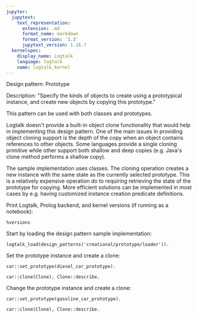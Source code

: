 ```yaml
---
jupyter:
  jupytext:
    text_representation:
      extension: .md
      format_name: markdown
      format_version: '1.3'
      jupytext_version: 1.16.7
  kernelspec:
    display_name: Logtalk
    language: logtalk
    name: logtalk_kernel
---
```


<!--
________________________________________________________________________

This file is part of Logtalk <https://logtalk.org/>  
SPDX-FileCopyrightText: 1998-2025 Paulo Moura <pmoura@logtalk.org>  
SPDX-License-Identifier: Apache-2.0

Licensed under the Apache License, Version 2.0 (the "License");
you may not use this file except in compliance with the License.
You may obtain a copy of the License at

    http://www.apache.org/licenses/LICENSE-2.0

Unless required by applicable law or agreed to in writing, software
distributed under the License is distributed on an "AS IS" BASIS,
WITHOUT WARRANTIES OR CONDITIONS OF ANY KIND, either express or implied.
See the License for the specific language governing permissions and
limitations under the License.
________________________________________________________________________
-->

Design pattern:
	Prototype

Description:
	"Specify the kinds of objects to create using a prototypical
	instance, and create new objects by copying this prototype."

This pattern can be used with both classes and prototypes.

Logtalk doesn't provide a built-in object clone functionality that would
help in implementing this design pattern. One of the main issues in
providing object cloning support is the depth of the copy when an object
contains references to other objects. Some languages provide a single
cloning primitive while other support both shallow and deep copies (e.g.
Java's clone method performs a shallow copy).

The sample implementation uses classes. The cloning operation creates a
new instance with the same state as the currently selected prototype.
This is a relatively expensive operation do to requiring retrieving the
state of the prototype for copying. More efficient solutions can be
implemented in most cases by e.g. having customized instance creation
predicate definitions.

Print Logtalk, Prolog backend, and kernel versions (if running as a notebook):

```logtalk
%versions
```

Start by loading the design pattern sample implementation:

```logtalk
logtalk_load(design_patterns('creational/prototype/loader')).
```

Set the prototype instance and create a clone:

```logtalk
car::set_prototype(diesel_car_prototype).
```

<!--
true.
-->

```logtalk
car::clone(Clone), Clone::describe.
```

<!--
Motor: diesel
Doors: 4
Color: blue
Clone = o1.
-->

Change the prototype instance and create a clone:

```logtalk
car::set_prototype(gasoline_car_prototype).
```

<!--
true.
-->

```logtalk
car::clone(Clone), Clone::describe.
```

<!--
Motor: gasoline
Doors: 2
Color: red
Clone = o2.
-->
